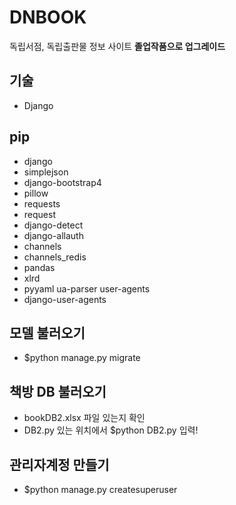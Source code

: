 # DNBOOK
독립서점, 독립출판물 정보 사이트
**졸업작품으로 업그레이드**

## 기술
- Django

## pip
- django
- simplejson
- django-bootstrap4
- pillow
- requests
- request
- django-detect
- django-allauth
- channels
- channels_redis
- pandas
- xlrd
- pyyaml ua-parser user-agents
- django-user-agents

## 모델 불러오기
- $python manage.py migrate

## 책방 DB 불러오기
- bookDB2.xlsx 파일 있는지 확인
- DB2.py 있는 위치에서 $python DB2.py 입력!

## 관리자계정 만들기
- $python manage.py createsuperuser
